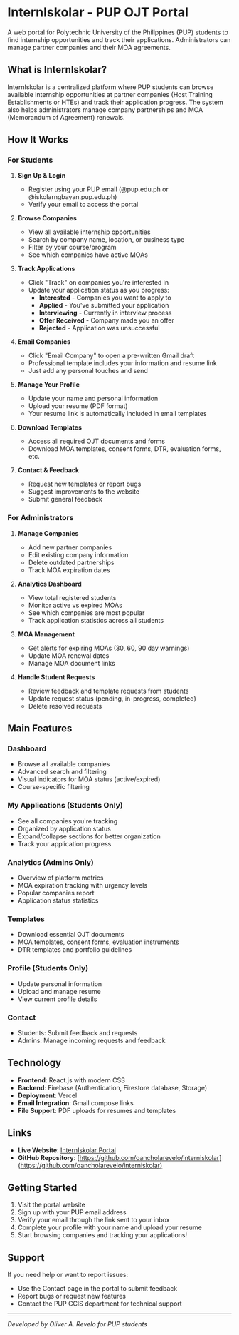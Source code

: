 # InternIskolar - PUP OJT Portal

A web portal for Polytechnic University of the Philippines (PUP) students to find internship opportunities and track their applications. Administrators can manage partner companies and their MOA agreements.

## What is InternIskolar?

InternIskolar is a centralized platform where PUP students can browse available internship opportunities at partner companies (Host Training Establishments or HTEs) and track their application progress. The system also helps administrators manage company partnerships and MOA (Memorandum of Agreement) renewals.

## How It Works

### For Students

1. **Sign Up & Login**
   - Register using your PUP email (@pup.edu.ph or @iskolarngbayan.pup.edu.ph)
   - Verify your email to access the portal

2. **Browse Companies**
   - View all available internship opportunities
   - Search by company name, location, or business type
   - Filter by your course/program
   - See which companies have active MOAs

3. **Track Applications**
   - Click "Track" on companies you're interested in
   - Update your application status as you progress:
     - **Interested** - Companies you want to apply to
     - **Applied** - You've submitted your application
     - **Interviewing** - Currently in interview process
     - **Offer Received** - Company made you an offer
     - **Rejected** - Application was unsuccessful

4. **Email Companies**
   - Click "Email Company" to open a pre-written Gmail draft
   - Professional template includes your information and resume link
   - Just add any personal touches and send

5. **Manage Your Profile**
   - Update your name and personal information
   - Upload your resume (PDF format)
   - Your resume link is automatically included in email templates

6. **Download Templates**
   - Access all required OJT documents and forms
   - Download MOA templates, consent forms, DTR, evaluation forms, etc.

7. **Contact & Feedback**
   - Request new templates or report bugs
   - Suggest improvements to the website
   - Submit general feedback

### For Administrators

1. **Manage Companies**
   - Add new partner companies
   - Edit existing company information
   - Delete outdated partnerships
   - Track MOA expiration dates

2. **Analytics Dashboard**
   - View total registered students
   - Monitor active vs expired MOAs
   - See which companies are most popular
   - Track application statistics across all students

3. **MOA Management**
   - Get alerts for expiring MOAs (30, 60, 90 day warnings)
   - Update MOA renewal dates
   - Manage MOA document links

4. **Handle Student Requests**
   - Review feedback and template requests from students
   - Update request status (pending, in-progress, completed)
   - Delete resolved requests

## Main Features

### Dashboard
- Browse all available companies
- Advanced search and filtering
- Visual indicators for MOA status (active/expired)
- Course-specific filtering

### My Applications (Students Only)
- See all companies you're tracking
- Organized by application status
- Expand/collapse sections for better organization
- Track your application progress

### Analytics (Admins Only)
- Overview of platform metrics
- MOA expiration tracking with urgency levels
- Popular companies report
- Application status statistics

### Templates
- Download essential OJT documents
- MOA templates, consent forms, evaluation instruments
- DTR templates and portfolio guidelines

### Profile (Students Only)
- Update personal information
- Upload and manage resume
- View current profile details

### Contact
- Students: Submit feedback and requests
- Admins: Manage incoming requests and feedback

## Technology

- **Frontend**: React.js with modern CSS
- **Backend**: Firebase (Authentication, Firestore database, Storage)
- **Deployment**: Vercel
- **Email Integration**: Gmail compose links
- **File Support**: PDF uploads for resumes and templates

## Links

- **Live Website**: [InternIskolar Portal](https://interniskolar.vercel.app)
- **GitHub Repository**: [https://github.com/oancholarevelo/interniskolar](https://github.com/oancholarevelo/interniskolar)
## Getting Started

1. Visit the portal website
2. Sign up with your PUP email address
3. Verify your email through the link sent to your inbox
4. Complete your profile with your name and upload your resume
5. Start browsing companies and tracking your applications!

## Support

If you need help or want to report issues:
- Use the Contact page in the portal to submit feedback
- Report bugs or request new features
- Contact the PUP CCIS department for technical support

---

*Developed by Oliver A. Revelo for PUP students*
